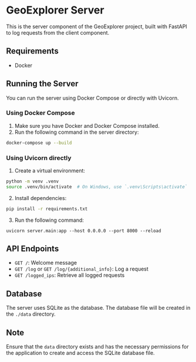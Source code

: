 # GeoExplorer Server

This is the server component of the GeoExplorer project, built with FastAPI to log requests from the client component.

## Requirements

- Docker

## Running the Server

You can run the server using Docker Compose or directly with Uvicorn.

### Using Docker Compose

1. Make sure you have Docker and Docker Compose installed.
2. Run the following command in the server directory:

```bash
docker-compose up --build
```

### Using Uvicorn directly

1. Create a virtual environment:

```bash
python -m venv .venv
source .venv/bin/activate  # On Windows, use `.venv\Scripts\activate`
```

2. Install dependencies:

```bash
pip install -r requirements.txt
```

3. Run the following command:

`uvicorn server.main:app --host 0.0.0.0 --port 8000 --reload`

## API Endpoints

- `GET /`: Welcome message
- `GET /log` or `GET /log/{additional_info}`: Log a request
- `GET /logged_ips`: Retrieve all logged requests

## Database

The server uses SQLite as the database. The database file will be created in the `./data` directory.

## Note

Ensure that the `data` directory exists and has the necessary permissions for the application to create and access the SQLite database file.